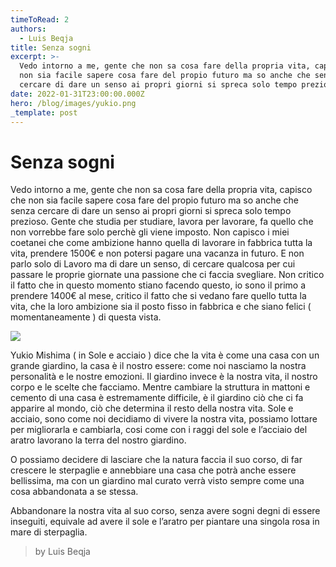 ```yaml
---
timeToRead: 2
authors:
  - Luis Beqja
title: Senza sogni
excerpt: >-
  Vedo intorno a me, gente che non sa cosa fare della propria vita, capisco che
  non sia facile sapere cosa fare del propio futuro ma so anche che senza
  cercare di dare un senso ai propri giorni si spreca solo tempo prezioso. 
date: 2022-01-31T23:00:00.000Z
hero: /blog/images/yukio.png
_template: post
---
```


# Senza sogni

Vedo intorno a me, gente che non sa cosa fare della propria vita, capisco che non sia facile sapere cosa fare del propio futuro ma so anche che senza cercare di dare un senso ai propri giorni si spreca solo tempo prezioso. Gente che studia per studiare, lavora per lavorare, fa quello che non vorrebbe fare solo perchè gli viene imposto. Non capisco i miei coetanei che come ambizione hanno quella di lavorare in fabbrica tutta la vita, prendere 1500€ e non potersi pagare una vacanza in futuro. E non parlo solo di Lavoro ma di dare un senso, di cercare qualcosa per cui passare le proprie giornate una passione che ci faccia svegliare. Non critico il fatto che in questo momento stiano facendo questo, io sono il primo a prendere 1400€ al mese, critico il fatto che si vedano fare quello tutta la vita, che la loro ambizione sia il posto fisso in fabbrica e che siano felici ( momentaneamente ) di questa vista.

![](/images/yukio.png)

Yukio Mishima ( in Sole e acciaio ) dice che la vita è come una casa con un grande giardino, la casa è il nostro essere: come noi nasciamo la nostra personalità e le nostre emozioni. Il giardino invece è la nostra vita, il nostro corpo e le scelte che facciamo. Mentre cambiare la struttura in mattoni e cemento di una casa è estremamente difficile, è il giardino ciò che ci fa apparire al mondo, ciò che determina il resto della nostra vita. Sole e acciaio, sono come noi decidiamo di vivere la nostra vita, possiamo lottare per migliorarla e cambiarla, cosi come con i raggi del sole e l’acciaio del aratro lavorano la terra del nostro giardino.

O possiamo decidere di lasciare che la natura faccia il suo corso, di far crescere le sterpaglie e annebbiare una casa che potrà anche essere bellissima, ma con un giardino mal curato verrà visto sempre come una cosa abbandonata a se stessa.

Abbandonare la nostra vita al suo corso, senza avere sogni degni di essere inseguiti, equivale ad avere il sole e l’aratro per piantare una singola rosa in mare di sterpaglia.

> by Luis Beqja
